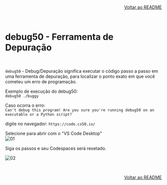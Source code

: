 <p align="right">
   <a href="https://patyfil.github.io/cs50-cc50-harvard/">Voltar ao README</a>
</p>

<br>  

# debug50 - Ferramenta de Depuração  

<br>  

`debug50` - Debug/Depuração significa executar o código passo a passo em uma ferramenta de depuração, para localizar o ponto exato em que você cometeu um erro de programação.  

Exemplo de execução do debug50:  
`debug50 ./buggy`

Caso ocorra o erro:  
``` Can't debug this program! Are you sure you're running debug50 on an executable or a Python script? ```  

digite no navegador: `https://code.cs50.io/`  

Selecione para abrir com o "VS Code Desktop"  
![01](https://user-images.githubusercontent.com/41968938/208565597-ff5594f8-aa93-49c4-8109-db08e5d14592.jpg)

Siga os passos e seu Codespaces será resetado.

![02](https://user-images.githubusercontent.com/41968938/208565813-2e2737f8-a691-4d87-b35f-f1b25b7b93ac.jpg)

<br>  

<p align="right">
   <a href="https://patyfil.github.io/cs50-cc50-harvard/">Voltar ao README</a>
</p>